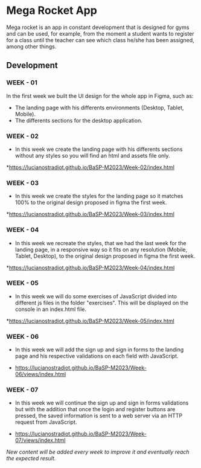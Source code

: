 # Mega Rocket App

 Mega rocket is an app in constant development that is designed for gyms and can be used, for example, from the moment a student wants to register for a class until the teacher can see which class he/she has been assigned, among other things.


## Development
### WEEK - 01

In the first week we built the UI design for the whole app in Figma, such as:

* The landing page with his differents environments (Desktop, Tablet, Mobile).
* The differents sections for the desktop application.

### WEEK - 02

* In this week we create the landing page with his differents sections
 without any styles so you will find an html and assets file only.

*https://lucianostradiot.github.io/BaSP-M2023/Week-02/index.html

### WEEK - 03

* In this week we create the styles for the landing page so it matches
100% to the original design proposed in figma the first week.

*https://lucianostradiot.github.io/BaSP-M2023/Week-03/index.html

### WEEK - 04

* In this week we recreate the styles, that we had the last week
for the landing page, in a responsive way so it fits on any
resolution (Mobile,  Tablet, Desktop), to the original design proposed
in figma the first week.

*https://lucianostradiot.github.io/BaSP-M2023/Week-04/index.html

### WEEK - 05

* In this week we will do some exercises of JavaScript divided into different js files in the folder "exercises".
  This will be displayed on the console in an index.html file.

*https://lucianostradiot.github.io/BaSP-M2023/Week-05/index.html

### WEEK - 06

* In this week we will add the sign up and sign in forms to the landing page and his respective validations on each
  field with JavaScript.

* https://lucianostradiot.github.io/BaSP-M2023/Week-06/views/index.html

### WEEK - 07

* In this week we will continue the sign up and sign in forms validations but with the addition that once the login
 and register buttons are pressed, the saved information is sent to a web server via an HTTP request from JavaScript.

* https://lucianostradiot.github.io/BaSP-M2023/Week-07/views/index.html


_New content will be added every week to improve it and eventually reach the expected result._